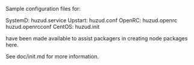 Sample configuration files for:

SystemD: huzud.service
Upstart: huzud.conf
OpenRC:  huzud.openrc
         huzud.openrcconf
CentOS:  huzud.init

have been made available to assist packagers in creating node packages here.

See doc/init.md for more information.
